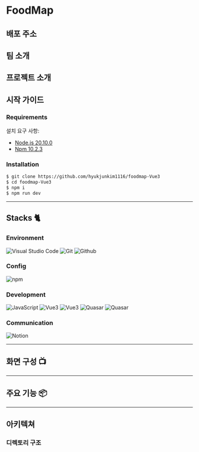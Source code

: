 # FoodMap

<div align="center">
<!-- <img width="329" alt="image" src="https://user-images.githubusercontent.com/50205887/207568862-cdc9e2c0-b03c-43ff-bf46-3ba79a110d0c.png"> -->
</div>

## 배포 주소

<!--
> **개발 버전** : [http://voluntain.cs.skku.edu/](http://voluntain.cs.skku.edu/) <br> > **프론트 서버** : [http://voluntain.cs.skku.edu:33307/](http://voluntain.cs.skku.edu:33307/)<br> > **백엔드 서버** : [http://voluntain.cs.skku.edu:2223/](http://voluntain.cs.skku.edu:2223/)<br> -->

## 팀 소개

## 프로젝트 소개

## 시작 가이드

### Requirements

설치 요구 사항:

- [Node.js 20.10.0](https://nodejs.org/ca/blog/release/v20.10.0/)
- [Npm 10.2.3](https://www.npmjs.com/package/npm/v/10.2.3)

### Installation

```bash
$ git clone https://github.com/hyukjunkim1116/foodmap-Vue3
$ cd foodmap-Vue3
$ npm i
$ npm run dev
```

---

## Stacks 🐈

### Environment

![Visual Studio Code](https://img.shields.io/badge/Visual%20Studio%20Code-007ACC?style=for-the-badge&logo=Visual%20Studio%20Code&logoColor=white)
![Git](https://img.shields.io/badge/Git-F05032?style=for-the-badge&logo=Git&logoColor=white)
![Github](https://img.shields.io/badge/GitHub-181717?style=for-the-badge&logo=GitHub&logoColor=white)

### Config

![npm](https://img.shields.io/badge/npm-CB3837?style=for-the-badge&logo=npm&logoColor=white)

### Development

![JavaScript](https://img.shields.io/badge/JavaScript-F7DF1E?style=for-the-badge&logo=Javascript&logoColor=white)
![Vue3](https://img.shields.io/badge/Vue-050A14?style=for-the-badge&logo=vue&logoColor=61DAFB)
![Vue3](https://img.shields.io/badge/vue-444444?style=for-the-badge&logo=vue)
![Quasar](https://img.shields.io/badge/quasar-444444?style=for-the-badge&logo=quasar)
![Quasar](https://img.shields.io/badge/Quasar%2050A14?style=for-the-badge&logo=quasar&logoColor=white)

### Communication

![Notion](https://img.shields.io/badge/Notion-000000?style=for-the-badge&logo=Notion&logoColor=white)

---

## 화면 구성 📺

<!-- | 메인 페이지  |  소개 페이지   |
| :-------------------------------------------: | :------------: |
|  <img width="329" src="https://user-images.githubusercontent.com/50205887/208036155-a57900f7-c68a-470d-923c-ff3c296ea635.png"/> |  <img width="329" src="https://user-images.githubusercontent.com/50205887/208036645-a76cf400-85bc-4fa2-af72-86d2abf61366.png"/>|
| 강좌 소개 페이지   |  강의 영상 페이지   |
| <img width="329" src="https://user-images.githubusercontent.com/50205887/208038737-2b32b7d2-25f4-4949-baf5-83b5c02915a3.png"/>   |  <img width="329" src="https://user-images.githubusercontent.com/50205887/208038965-43a6318a-7b05-44bb-97c8-b08b0495fba7.png"/>     | -->

---

## 주요 기능 📦

---

## 아키텍쳐

### 디렉토리 구조

```

```
